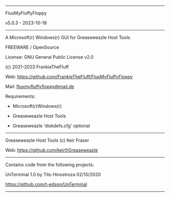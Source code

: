-----------------------------------------------------------------

FluxMyFluffyFloppy

v5.0.3 - 2023-10-18

-----------------------------------------------------------------

A Microsoft(r) Windows(r) GUI for Greaseweazle Host Tools

FREEWARE / OpenSource

License: GNU General Public License v2.0

(c) 2021-2023 FrankieTheFluff

Web: https://github.com/FrankieTheFluff/FluxMyFluffyFloppy

Mail: fluxmyfluffyfloppy@mail.de


Requirements: 

- Microsoft(r)Windows(r)
  
- Greaseweazle Host Tools
  
- Greaseweazle 'diskdefs.cfg' optional
  
-----------------------------------------------------------------

Greaseweazle Host Tools (c) Keir Fraser

Web: https://github.com/keirf/Greaseweazle

-----------------------------------------------------------------

Contains code from the following projects:

UnTerminal 1.0 by Tito Hinostroza 02/10/2020

https://github.com/t-edson/UnTerminal

-----------------------------------------------------------------
